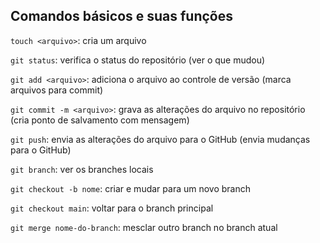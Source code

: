 ## Comandos básicos e suas funções

`touch <arquivo>`: cria um arquivo

`git status`: verifica o status do repositório (ver o que mudou)

`git add <arquivo>`: adiciona o arquivo ao controle de versão (marca arquivos para commit)

`git commit -m <arquivo>`: grava as alterações do arquivo no repositório (cria ponto de salvamento com mensagem)

`git push`: envia as alterações do arquivo para o GitHub (envia mudanças para o GitHub)

`git branch`: ver os branches locais

`git checkout -b nome`: criar e mudar para um novo branch

`git checkout main`: voltar para o branch principal

`git merge nome-do-branch`: mesclar outro branch no branch atual